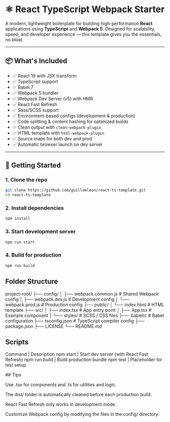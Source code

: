 # ⚛️ React TypeScript Webpack Starter

A modern, lightweight boilerplate for building high-performance **React** applications using **TypeScript** and **Webpack 5**. Designed for scalability, speed, and developer experience — this template gives you the essentials, no bloat.

---

## 📦 What's Included

- ✅ React 19 with JSX transform
- ✅ TypeScript support
- ✅ Babel 7
- ✅ Webpack 5 bundler
- ✅ Webpack Dev Server (v5) with HMR
- ✅ React Fast Refresh
- ✅ Sass/SCSS support
- ✅ Environment-based configs (development & production)
- ✅ Code splitting & content hashing for optimized builds
- ✅ Clean output with `clean-webpack-plugin`
- ✅ HTML template with `html-webpack-plugin`
- ✅ Source maps for both dev and prod
- ✅ Automatic browser launch on dev server

---

## 🚀 Getting Started

### 1. Clone the repo

```bash
git clone https://github.com/guillemleon/react-ts-template.git
cd react-ts-template
```

### 2. Install dependencies

```bash
npm install
```

### 3. Start development server

```bash
npm run start
```

### 4. Build for production

```bash
npm run build
```

## Folder Structure

project-root/
├── config/
│   ├── webpack.common.js       # Shared Webpack config
│   ├── webpack.dev.js          # Development config
│   └── webpack.prod.js         # Production config
├── public/
│   └── index.html              # HTML template
├── src/
│   ├── index.tsx               # App entry point
│   ├── App.tsx                 # Example component
│   └── styles/                 # SCSS / CSS files
├── .babelrc                    # Babel configuration
├── tsconfig.json               # TypeScript compiler config
├── package.json
├── LICENSE
└── README.md


## Scripts

Command | Description
npm start | Start dev server (with React Fast Refresh)
npm run build | Build production bundle
npm test | Placeholder for test setup

## Tips

Use .tsx for components and .ts for utilities and logic.

The dist/ folder is automatically cleaned before each production build.

React Fast Refresh only works in development mode.

Customize Webpack config by modifying the files in the config/ directory.
